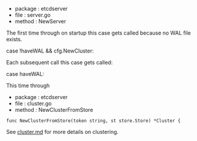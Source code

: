 
* package : etcdserver
* file : server.go
* method : NewServer

The first time through on startup this case gets called because no WAL file exists.

case !haveWAL && cfg.NewCluster:

Each subsequent call this case gets called:

case haveWAL:

This time through

* package : etcdserver
* file : cluster.go
* method : NewClusterFromStore

```
func NewClusterFromStore(token string, st store.Store) *Cluster {
```

See [cluster.md](https://github.com/stormasm/etcd-notes/blob/master/cluster.md)
for more details on clustering.
